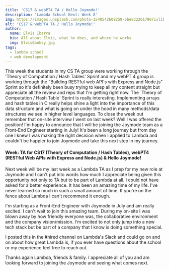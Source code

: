 ```yaml
---
title: 'CS17 & webPT4 TA / Hello Joymode!'
description: 'Lambda School Next: Week 8'
img: https://images.unsplash.com/photo-1540542608259-5be832201790?ixlib=rb-1.2.1&ixid=MXwxMjA3fDB8MHxwaG90by1wYWdlfHx8fGVufDB8fHw%3D&auto=format&fit=crop&w=2251&q=80
alt: 'CS17 & webPT4 TA / Hello Joymode!'
author:
  name: Elvis Ibarra
  bio: All about Elvis, what he does, and where he works
  img: ElvisBanksy.jpg
tags:
  - lambda school
  - web development
---
```


   <section class="weekly">
  <p class="intro">
      This week the students in my CS TA group were working through the 'Theory of Computation / Hash Tables' Sprint and my webPT 4 group is working through the "Building RESTful web API's with Express and Node.js" Sprint so it's definitely been busy trying to keep all my content straight but appreciate all the review and reps that I'm getting right now. The `Theory of Computation / Hash Table` Sprint is really interesting. Implementing arrays and hash tables in C really helps shine a light into the importance of this data structure and what is going on under the hood in many methods/data structures we see in higher level languages. To close the week out remember that on-site interview I went on last week? Well I was offered the position! I'm happy to announce that I will be joining the Joymode team as a Front-End Engineer starting in July! It's been a long journey but from day one I knew I was making the right decision when I applied to Lambda and couldn't be happier to join Joymode and take this next step in my journey.  </p>
      <div class="top-content">
    <div class="text-content">
        <h4><span class="daytags">Week: </span> <span class="day">TA for CS17 (Theory of Computation / Hash Tables), webPT4 (RESTful Web APIs with Express and Node.js) & Hello Joymode!
          </span></h4>
          <p>Next week will be my last week as a Lambda TA as I prep for my new role at Joymode and I can't put into words how much I appreciate being given this opportunity not only to TA but to be part of Lambda at all. I could not have asked for a better experience. It has been an amazing time of my life. I've never learned so much in such a small amount of time. If you're on the fence about Lambda I can't recommend it enough. </p>
          <p>I'm starting as a Front-End Engineer with Joymode in July and am really excited. I can't wait to join this amazing team. During my on-site I was blown away by how friendly everyone was, the collaborative environment and the company vision/mission. I'm excited to not only jump into a new tech stack but be part of a company that I know is doing something special.</p>
          <p>I posted this in the #hired channel on Lambda's Slack and could go on and on about how great Lambda is, if you ever have questions about the school or my experience feel free to reach out.</p>
  </div>

  <p class="weeklyp"> Thanks again Lambda, friends & family. I appreciate all of you and am looking forward to joining the Joymode and seeing what comes next.</p>
    </section>

